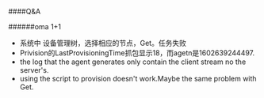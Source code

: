 ####Q&A

######oma 1+1

- 系统中 设备管理树，选择相应的节点，Get。任务失败
- Privision的LastProvisioningTime抓包显示18，而agetn是1602639244497.
- the log that the agent generates only contain the client stream no the server's.
- using the script to provision doesn't work.Maybe the same problem with Get.


